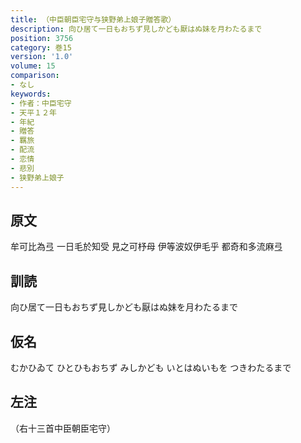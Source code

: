```yaml
---
title: （中臣朝臣宅守与狭野弟上娘子贈答歌）
description: 向ひ居て一日もおちず見しかども厭はぬ妹を月わたるまで
position: 3756
category: 巻15
version: '1.0'
volume: 15
comparison:
- なし
keywords:
- 作者：中臣宅守
- 天平１２年
- 年紀
- 贈答
- 羈旅
- 配流
- 恋情
- 悲別
- 狭野弟上娘子
---
```


## 原文

牟可比為弖 一日毛於知受 見之可杼母 伊等波奴伊毛乎 都奇和多流麻弖

## 訓読

向ひ居て一日もおちず見しかども厭はぬ妹を月わたるまで

## 仮名

むかひゐて ひとひもおちず みしかども いとはぬいもを つきわたるまで

## 左注

（右十三首中臣朝臣宅守）
